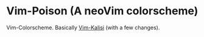 # Vim-Poison (A neoVim colorscheme)
Vim-Colorscheme. Basically [Vim-Kalisi](https://github.com/freeo/vim-kalisi) (with a few changes).
